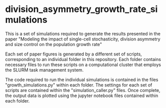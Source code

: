 # division_asymmetry_growth_rate_simulations
This is a set of simulations required to generate the results presented in the paper "Modeling the impact of single-cell stochasticity, division asymmetry and size control on the population growth rate"

Each set of paper figures is generated by a different set of scripts, corresponding to an individual folder in this repository. Each folder contains necessary files to run these scripts on a computational cluster that employs the SLURM task management system.

The code required to run the individual simulations is contained in the files "growth_simulations.py" within each folder. The settings for each set of scripts are contained within the "simulation_caller.py" files. Once complete, the output data is plotted using the jupyter notebook files contained within each folder.
